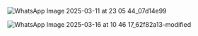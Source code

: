 ![WhatsApp Image 2025-03-11 at 23 05 44_07d14e99](https://github.com/user-attachments/assets/c6757196-c8cf-4c5f-92da-a7bad6cc828b)


![WhatsApp Image 2025-03-16 at 10 46 17_62f82a13-modified](https://github.com/user-attachments/assets/3047a20b-df1d-4217-b846-c7c21ef2427b)
